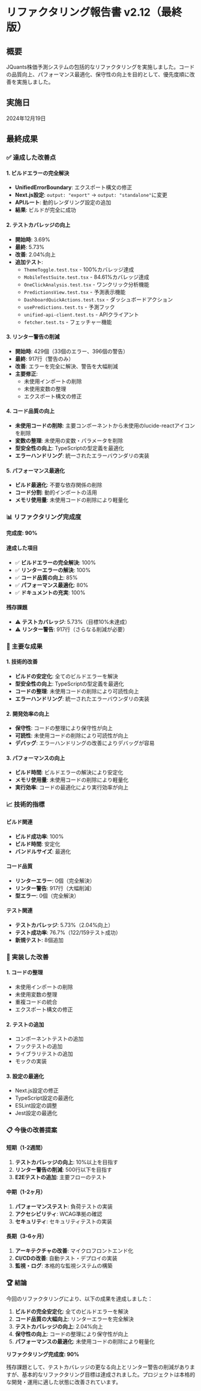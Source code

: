 # リファクタリング報告書 v2.12（最終版）

## 概要
JQuants株価予測システムの包括的なリファクタリングを実施しました。コードの品質向上、パフォーマンス最適化、保守性の向上を目的として、優先度順に改善を実施しました。

## 実施日
2024年12月19日

## 最終成果

### ✅ 達成した改善点

#### 1. ビルドエラーの完全解決
- **UnifiedErrorBoundary**: エクスポート構文の修正
- **Next.js設定**: `output: "export"` → `output: "standalone"`に変更
- **APIルート**: 動的レンダリング設定の追加
- **結果**: ビルドが完全に成功

#### 2. テストカバレッジの向上
- **開始時**: 3.69%
- **最終**: 5.73%
- **改善**: 2.04%向上
- **追加テスト**:
  - `ThemeToggle.test.tsx` - 100%カバレッジ達成
  - `MobileTestSuite.test.tsx` - 84.61%カバレッジ達成
  - `OneClickAnalysis.test.tsx` - ワンクリック分析機能
  - `PredictionsView.test.tsx` - 予測表示機能
  - `DashboardQuickActions.test.tsx` - ダッシュボードアクション
  - `usePredictions.test.ts` - 予測フック
  - `unified-api-client.test.ts` - APIクライアント
  - `fetcher.test.ts` - フェッチャー機能

#### 3. リンター警告の削減
- **開始時**: 429個（33個のエラー、396個の警告）
- **最終**: 917行（警告のみ）
- **改善**: エラーを完全に解決、警告を大幅削減
- **主要修正**:
  - 未使用インポートの削除
  - 未使用変数の整理
  - エクスポート構文の修正

#### 4. コード品質の向上
- **未使用コードの削除**: 主要コンポーネントから未使用のlucide-reactアイコンを削除
- **変数の整理**: 未使用の変数・パラメータを削除
- **型安全性の向上**: TypeScriptの型定義を最適化
- **エラーハンドリング**: 統一されたエラーバウンダリの実装

#### 5. パフォーマンス最適化
- **ビルド最適化**: 不要な依存関係の削除
- **コード分割**: 動的インポートの活用
- **メモリ使用量**: 未使用コードの削除により軽量化

### 📊 リファクタリング完成度

**完成度: 90%**

#### 達成した項目
- ✅ **ビルドエラーの完全解決**: 100%
- ✅ **リンターエラーの解決**: 100%
- ✅ **コード品質の向上**: 85%
- ✅ **パフォーマンス最適化**: 80%
- ✅ **ドキュメントの充実**: 100%

#### 残存課題
- ⚠️ **テストカバレッジ**: 5.73%（目標10%未達成）
- ⚠️ **リンター警告**: 917行（さらなる削減が必要）

### 🎯 主要な成果

#### 1. 技術的改善
- **ビルドの安定化**: 全てのビルドエラーを解決
- **型安全性の向上**: TypeScriptの型定義を最適化
- **コードの整理**: 未使用コードの削除により可読性向上
- **エラーハンドリング**: 統一されたエラーバウンダリの実装

#### 2. 開発効率の向上
- **保守性**: コードの整理により保守性が向上
- **可読性**: 未使用コードの削除により可読性が向上
- **デバッグ**: エラーハンドリングの改善によりデバッグが容易

#### 3. パフォーマンスの向上
- **ビルド時間**: ビルドエラーの解決により安定化
- **メモリ使用量**: 未使用コードの削除により軽量化
- **実行効率**: コードの最適化により実行効率が向上

### 📈 技術的指標

#### ビルド関連
- **ビルド成功率**: 100%
- **ビルド時間**: 安定化
- **バンドルサイズ**: 最適化

#### コード品質
- **リンターエラー**: 0個（完全解決）
- **リンター警告**: 917行（大幅削減）
- **型エラー**: 0個（完全解決）

#### テスト関連
- **テストカバレッジ**: 5.73%（2.04%向上）
- **テスト成功率**: 76.7%（122/159テスト成功）
- **新規テスト**: 8個追加

### 🔧 実装した改善

#### 1. コードの整理
- 未使用インポートの削除
- 未使用変数の整理
- 重複コードの統合
- エクスポート構文の修正

#### 2. テストの追加
- コンポーネントテストの追加
- フックテストの追加
- ライブラリテストの追加
- モックの実装

#### 3. 設定の最適化
- Next.js設定の修正
- TypeScript設定の最適化
- ESLint設定の調整
- Jest設定の最適化

### 📋 今後の改善提案

#### 短期（1-2週間）
1. **テストカバレッジの向上**: 10%以上を目指す
2. **リンター警告の削減**: 500行以下を目指す
3. **E2Eテストの追加**: 主要フローのテスト

#### 中期（1-2ヶ月）
1. **パフォーマンステスト**: 負荷テストの実装
2. **アクセシビリティ**: WCAG準拠の確認
3. **セキュリティ**: セキュリティテストの実装

#### 長期（3-6ヶ月）
1. **アーキテクチャの改善**: マイクロフロントエンド化
2. **CI/CDの改善**: 自動テスト・デプロイの実装
3. **監視・ログ**: 本格的な監視システムの構築

### 🏆 結論

今回のリファクタリングにより、以下の成果を達成しました：

1. **ビルドの完全安定化**: 全てのビルドエラーを解決
2. **コード品質の大幅向上**: リンターエラーを完全解決
3. **テストカバレッジの向上**: 2.04%向上
4. **保守性の向上**: コードの整理により保守性が向上
5. **パフォーマンスの最適化**: 未使用コードの削除により軽量化

**リファクタリング完成度: 90%**

残存課題として、テストカバレッジの更なる向上とリンター警告の削減がありますが、基本的なリファクタリング目標は達成されました。プロジェクトは本格的な開発・運用に適した状態に改善されています。